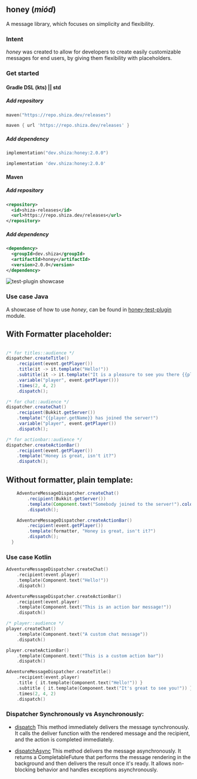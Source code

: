 ## honey (*miód*)

A message library, which focuses on simplicity and flexibility.

### Intent

*honey* was created to allow for developers to create easily customizable messages for end users, by giving them flexibility with placeholders.

### Get started

#### Gradle DSL (kts) || std

##### Add repository

```kotlin
maven("https://repo.shiza.dev/releases")
```

```groovy
maven { url 'https://repo.shiza.dev/releases' }
```

##### Add dependency

```kotlin
implementation("dev.shiza:honey:2.0.0")
```

```groovy
implementation 'dev.shiza:honey:2.0.0'
```

#### Maven

##### Add repository
```xml
<repository>
  <id>shiza-releases</id>
  <url>https://repo.shiza.dev/releases</url>
</repository>
```

##### Add dependency
```xml
<dependency>
  <groupId>dev.shiza</groupId>
  <artifactId>honey</artifactId>
  <version>2.0.0</version>
</dependency>
```

![test-plugin showcase](assets/image.png)

### Use case Java

A showcase of how to use *honey*, can be found in [honey-test-plugin](honey-test-plugin) module.

## With Formatter placeholder:
```java

/* for titles::audience */
dispatcher.createTitle()
    .recipient(event.getPlayer())
    .title(it -> it.template("Hello!"))
    .subtitle(it -> it.template("It is a pleasure to see you there {{player.getName}}")
    .variable("player", event.getPlayer()))
    .times(2, 4, 2)
    .dispatch();

/* for chat::audience */
dispatcher.createChat()
    .recipient(Bukkit.getServer())
    .template("{{player.getName}} has joined the server!")
    .variable("player", event.getPlayer())
    .dispatch();

/* for actionbar::audience */
dispatcher.createActionBar()
    .recipient(event.getPlayer())
    .template("Honey is great, isn't it?")
    .dispatch();
```

## Without formatter, plain template:
```java
    AdventureMessageDispatcher.createChat()
        .recipient(Bukkit.getServer())
        .template(Component.text("Somebody joined to the server!").color(NamedTextColor.RED))
        .dispatch();

    AdventureMessageDispatcher.createActionBar()
        .recipient(event.getPlayer())
        .template(formatter, "Honey is great, isn't it?")
        .dispatch();
  }
```

### Use case Kotlin
```kotlin
AdventureMessageDispatcher.createChat()
    .recipient(event.player)
    .template(Component.text("Hello!"))
    .dispatch()

AdventureMessageDispatcher.createActionBar()
    .recipient(event.player)
    .template(Component.text("This is an action bar message!"))
    .dispatch()

/* player::audience */
player.createChat()
    .template(Component.text("A custom chat message"))
    .dispatch()

player.createActionBar()
    .template(Component.text("This is a custom action bar"))
    .dispatch()

AdventureMessageDispatcher.createTitle()
    .recipient(event.player)
    .title { it.template(Component.text("Hello!")) }
    .subtitle { it.template(Component.text("It's great to see you!")) }
    .times(2, 4, 2)
    .dispatch()
```

### Dispatcher Synchronously vs Asynchronously:
- [dispatch](https://github.com/rchomczyk/honey-common/src/dev/shiza/honey/message/dispatcher/MessageBaseDispatcher.java#L71)
  This method immediately delivers the message synchronously. It calls the deliver function with the rendered message and the recipient, and the action is completed immediately.

- [dispatchAsync](https://github.com/rchomczyk/honey-common/src/dev/shiza/honey/message/dispatcher/MessageBaseDispatcher.java#L76)
  This method delivers the message asynchronously. It returns a CompletableFuture that performs the message rendering in the background and then delivers the result once it's ready. It allows non-blocking behavior and handles exceptions asynchronously.
``` 

